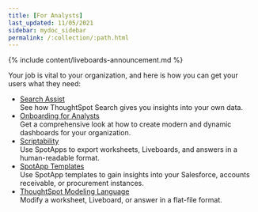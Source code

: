 ```yaml
---
title: [For Analysts]
last_updated: 11/05/2021
sidebar: mydoc_sidebar
permalink: /:collection/:path.html
---
```


{% include content/liveboards-announcement.md %}

Your job is vital to your organization, and here is how you can get your users what they need:

<ul>
<li><a href="search-assist.html">Search Assist</a><br>See how ThoughtSpot Search gives you insights into your own data.</li>
<li><a href="analyst-onboarding.html">Onboarding for Analysts</a><br>Get a comprehensive look at how to create modern and dynamic dashboards for your organization.</li>
<li><a href="scriptability.html">Scriptability</a><br>Use SpotApps to export worksheets, Liveboards, and answers in a human-readable format.</li>
<li><a href="app-templates.html">SpotApp Templates</a><br>Use SpotApp templates to gain insights into your Salesforce, accounts receivable, or procurement instances.</li>
<li><a href="tml.html">ThoughtSpot Modeling Language</a><br>Modify a worksheet, Liveboard, or answer in a flat-file format.</li>
</ul>
